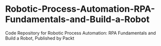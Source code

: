 


# Robotic-Process-Automation-RPA-Fundamentals-and-Build-a-Robot
Code Repository for Robotic Process Automation: RPA Fundamentals and Build a Robot, Published by Packt
